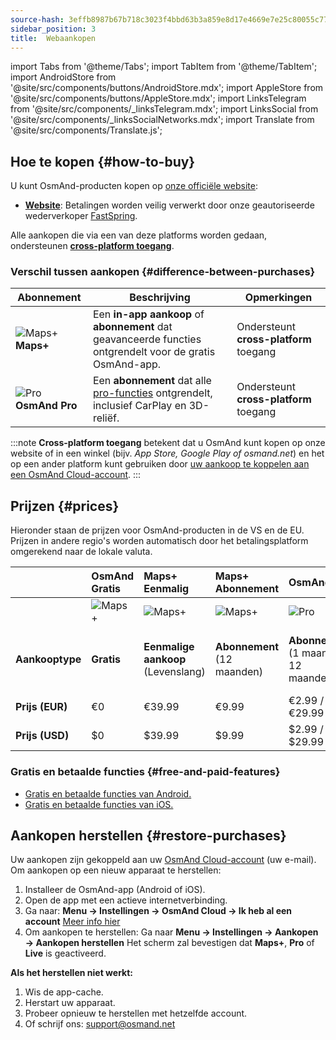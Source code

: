 ```yaml
---
source-hash: 3effb8987b67b718c3023f4bbd63b3a859e8d17e4669e7e25c80055c77e5e131
sidebar_position: 3
title:  Webaankopen
---
```

import Tabs from '@theme/Tabs';
import TabItem from '@theme/TabItem';
import AndroidStore from '@site/src/components/buttons/AndroidStore.mdx';
import AppleStore from '@site/src/components/buttons/AppleStore.mdx';
import LinksTelegram from '@site/src/components/_linksTelegram.mdx';
import LinksSocial from '@site/src/components/_linksSocialNetworks.mdx';
import Translate from '@site/src/components/Translate.js';



## Hoe te kopen {#how-to-buy}

U kunt OsmAnd-producten kopen op [onze officiële website](https://osmand.net/pricing):

- [**Website**](https://osmand.net/pricing): Betalingen worden veilig verwerkt door onze geautoriseerde wederverkoper [FastSpring](https://fastspring.com/).

Alle aankopen die via een van deze platforms worden gedaan, ondersteunen [**cross-platform toegang**](./cross.md).


### Verschil tussen aankopen {#difference-between-purchases}

| Abonnement | Beschrijving | Opmerkingen |
|------------|------------|------------|
| ![Maps+](@site/static/img/svg/osmand_maps_plus.svg) **Maps+** | Een **in-app aankoop** of **abonnement** dat geavanceerde functies ontgrendelt voor de gratis OsmAnd-app. | Ondersteunt **cross-platform** toegang |
| ![Pro](@site/static/img/svg/pro_icon.svg) **OsmAnd Pro** | Een **abonnement** dat alle [pro-functies](#free-and-paid-features) ontgrendelt, inclusief CarPlay en 3D-reliëf. | Ondersteunt **cross-platform** toegang |

:::note
**Cross-platform toegang** betekent dat u OsmAnd kunt kopen op onze website of in een winkel (bijv. *App Store, Google Play of osmand.net*) en het op een ander platform kunt gebruiken door [uw aankoop te koppelen aan een OsmAnd Cloud-account](../personal/osmand-cloud.md#cross-platform).
:::

## Prijzen {#prices}

Hieronder staan de prijzen voor OsmAnd-producten in de VS en de EU. Prijzen in andere regio's worden automatisch door het betalingsplatform omgerekend naar de lokale valuta.


<!--

:::danger September Sale prices

*[Hurry up!](https://osmand.net/pricing) This offer is only available until* **September 14 (23:00 CET)**.

:::



|    | OsmAnd Free   | **Maps+** One-Time | **Maps+** Subscription | **OsmAnd Pro** |**OsmAnd XV** |
| :------------- | :------------- | :----------------------- | :------------------- | :----------- |:----------- |
|  | ![Maps+](@site/static/img/svg/osmand_maps.svg) | ![Maps+](@site/static/img/svg/osmand_maps_plus.svg) | ![Maps+](@site/static/img/svg/osmand_maps_plus.svg) | ![Pro](@site/static/img/svg/pro_icon.svg) |![XV](@site/static/img/svg/osmand_xv.svg) |
| **Purchase Type** | **Free** | **One-Time Purchase** (Lifetime) | **Subscription** (12 Months) | **Subscription** (1 Month / 12 Months) |**One-Time Purchase** (15 Years Pro / Maps+ Lifetime) |
| **Price (EUR)** | €0 | <s>€39.99</s> **€19.99** | <s>€9.99</s> **€4.99** | €2.99 / <s>€29.99</s> **€14.99** |<s>€450</s> **€299.00**   |
| **Price (USD)** | $0 | <s>$39.99</s> **$19.99** | <s>$9.99</s> **$4.99** | $2.99 / <s>$29.99</s> **$14.99**|<s>$450</s> **$299.00**   |

:::note 
By purchasing a subscription through our [website](https://osmand.net/pricing) at a discounted rate,  
you receive a 2-year discounted plan.  
Starting from the third year, the full price will apply.
:::

-->


|    | OsmAnd Gratis   | **Maps+** Eenmalig | **Maps+** Abonnement | **OsmAnd Pro** |**OsmAnd XV** |
| :------------- | :------------- | :----------------------- | :------------------- | :----------- |:----------- |
|  | ![Maps+](@site/static/img/svg/osmand_maps.svg) | ![Maps+](@site/static/img/svg/osmand_maps_plus.svg) | ![Maps+](@site/static/img/svg/osmand_maps_plus.svg) | ![Pro](@site/static/img/svg/pro_icon.svg) |![XV](@site/static/img/svg/osmand_xv.svg) |
| **Aankooptype** | **Gratis** | **Eenmalige aankoop** (Levenslang) | **Abonnement** (12 maanden) | **Abonnement** (1 maand / 12 maanden) |**Eenmalige aankoop** (15 jaar Pro / Maps+ Levenslang) |
| **Prijs (EUR)** | €0 | €39.99  | €9.99   | €2.99 / €29.99   |<s>€450</s> €299.00   |
| **Prijs (USD)** | $0 | $39.99  | $9.99   | $2.99 / $29.99   |<s>$450</s> $299.00   |



### Gratis en betaalde functies {#free-and-paid-features}

- [Gratis en betaalde functies van Android.](./android.md#free-and-paid-features)
- [Gratis en betaalde functies van iOS.](./ios.md#free-and-paid-features)



## Aankopen herstellen {#restore-purchases}

Uw aankopen zijn gekoppeld aan uw [OsmAnd Cloud-account](../personal/osmand-cloud.md#login) (uw e-mail). Om aankopen op een nieuw apparaat te herstellen:

1. Installeer de OsmAnd-app (Android of iOS).
2. Open de app met een actieve internetverbinding.
3. Ga naar:
   **Menu → Instellingen → OsmAnd Cloud → Ik heb al een account**
   [Meer info hier](../personal/osmand-cloud.md#login)
4. Om aankopen te herstellen:
   Ga naar **Menu → Instellingen → Aankopen → Aankopen herstellen**
   Het scherm zal bevestigen dat **Maps+**, **Pro** of **Live** is geactiveerd.

**Als het herstellen niet werkt:**

1. Wis de app-cache.
2. Herstart uw apparaat.
3. Probeer opnieuw te herstellen met hetzelfde account.
4. Of schrijf ons: support@osmand.net